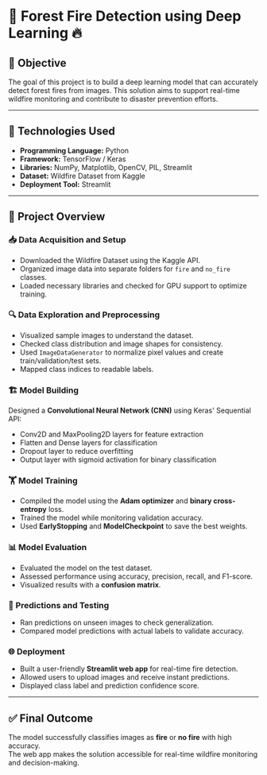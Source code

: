 # 🌲 Forest Fire Detection using Deep Learning 🔥

## 🎯 Objective
The goal of this project is to build a deep learning model that can accurately detect forest fires from images. This solution aims to support real-time wildfire monitoring and contribute to disaster prevention efforts.

---

## 🧰 Technologies Used
- **Programming Language:** Python  
- **Framework:** TensorFlow / Keras  
- **Libraries:** NumPy, Matplotlib, OpenCV, PIL, Streamlit  
- **Dataset:** Wildfire Dataset from Kaggle  
- **Deployment Tool:** Streamlit  

---

## 🚀 Project Overview

### 📥 Data Acquisition and Setup
- Downloaded the Wildfire Dataset using the Kaggle API.  
- Organized image data into separate folders for `fire` and `no_fire` classes.  
- Loaded necessary libraries and checked for GPU support to optimize training.

### 🔍 Data Exploration and Preprocessing
- Visualized sample images to understand the dataset.  
- Checked class distribution and image shapes for consistency.  
- Used `ImageDataGenerator` to normalize pixel values and create train/validation/test sets.  
- Mapped class indices to readable labels.

### 🏗️ Model Building
Designed a **Convolutional Neural Network (CNN)** using Keras' Sequential API:
- Conv2D and MaxPooling2D layers for feature extraction  
- Flatten and Dense layers for classification  
- Dropout layer to reduce overfitting  
- Output layer with sigmoid activation for binary classification  

### 🏋️ Model Training
- Compiled the model using the **Adam optimizer** and **binary cross-entropy** loss.  
- Trained the model while monitoring validation accuracy.  
- Used **EarlyStopping** and **ModelCheckpoint** to save the best weights.

### 📊 Model Evaluation
- Evaluated the model on the test dataset.  
- Assessed performance using accuracy, precision, recall, and F1-score.  
- Visualized results with a **confusion matrix**.

### 🔎 Predictions and Testing
- Ran predictions on unseen images to check generalization.  
- Compared model predictions with actual labels to validate accuracy.

### 🌐 Deployment
- Built a user-friendly **Streamlit web app** for real-time fire detection.  
- Allowed users to upload images and receive instant predictions.  
- Displayed class label and prediction confidence score.

---

## ✅ Final Outcome
The model successfully classifies images as **fire** or **no fire** with high accuracy.  
The web app makes the solution accessible for real-time wildfire monitoring and decision-making.
